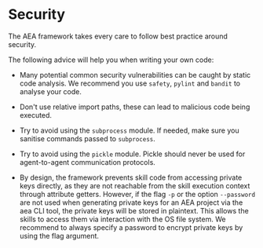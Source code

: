 # Security

The AEA framework takes every care to follow best practice around security.

The following advice will help you when writing your own code:

- Many potential common security vulnerabilities can be caught by static code analysis. We recommend you use `safety`, `pylint` and `bandit` to analyse your code.

- Don't use relative import paths, these can lead to malicious code being executed.

- Try to avoid using the `subprocess` module. If needed, make sure you sanitise commands passed to `subprocess`.

- Try to avoid using the `pickle` module. Pickle should never be used for agent-to-agent communication protocols.

- By design, the framework prevents skill code from accessing private keys directly, as they are not reachable from the skill execution context through attribute getters. However, if the flag `-p` or the option `--password` are not used when generating private keys for an AEA project via the aea CLI tool, the private keys will be stored in plaintext. This allows the skills to access them via interaction with the OS file system. We recommend to always specify a password to encrypt private keys by using the flag argument.
